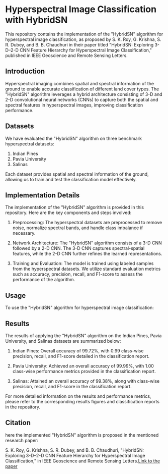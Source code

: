 # Hyperspectral Image Classification with HybridSN

This repository contains the implementation of the "HybridSN" algorithm for hyperspectral image classification, as proposed by S. K. Roy, G. Krishna, S. R. Dubey, and B. B. Chaudhuri in their paper titled "HybridSN: Exploring 3-D–2-D CNN Feature Hierarchy for Hyperspectral Image Classification," published in IEEE Geoscience and Remote Sensing Letters.

## Introduction

Hyperspectral imaging combines spatial and spectral information of the ground to enable accurate classification of different land cover types. The "HybridSN" algorithm leverages a hybrid architecture consisting of 3-D and 2-D convolutional neural networks (CNNs) to capture both the spatial and spectral features in hyperspectral images, improving classification performance.

## Datasets

We have evaluated the "HybridSN" algorithm on three benchmark hyperspectral datasets:

1. Indian Pines
2. Pavia University
3. Salinas

Each dataset provides spatial and spectral information of the ground, allowing us to train and test the classification model effectively.

## Implementation Details

The implementation of the "HybridSN" algorithm is provided in this repository. Here are the key components and steps involved:

1. Preprocessing: The hyperspectral datasets are preprocessed to remove noise, normalize spectral bands, and handle class imbalance if necessary.

2. Network Architecture: The "HybridSN" algorithm consists of a 3-D CNN followed by a 2-D CNN. The 3-D CNN captures spectral-spatial features, while the 2-D CNN further refines the learned representations.

3. Training and Evaluation: The model is trained using labeled samples from the hyperspectral datasets. We utilize standard evaluation metrics such as accuracy, precision, recall, and F1-score to assess the performance of the algorithm.

## Usage

To use the "HybridSN" algorithm for hyperspectral image classification:

## Results
The results of applying the "HybridSN" algorithm on the Indian Pines, Pavia University, and Salinas datasets are summarized below:

1. Indian Pines: Overall accuracy of 99.72%, with 0.99 class-wise precision, recall, and F1-score detailed in the classification report.

2. Pavia University: Achieved an overall accuracy of 99.99%, with 1.00 class-wise performance metrics provided in the classification report.

3. Salinas: Attained an overall accuracy of 99.38%, along with class-wise precision, recall, and F1-score in the classification report.

For more detailed information on the results and performance metrics, please refer to the corresponding results figures and classification reports in the repository.

## Citation
here the implemented "HybridSN" algorithm is proposed in the mentioned research paper:

S. K. Roy, G. Krishna, S. R. Dubey, and B. B. Chaudhuri, "HybridSN: Exploring 3-D–2-D CNN Feature Hierarchy for Hyperspectral Image Classification," in IEEE Geoscience and Remote Sensing Letters.[Link to the paper]([https://www.example.com/paper](https://ieeexplore.ieee.org/document/8736016))
